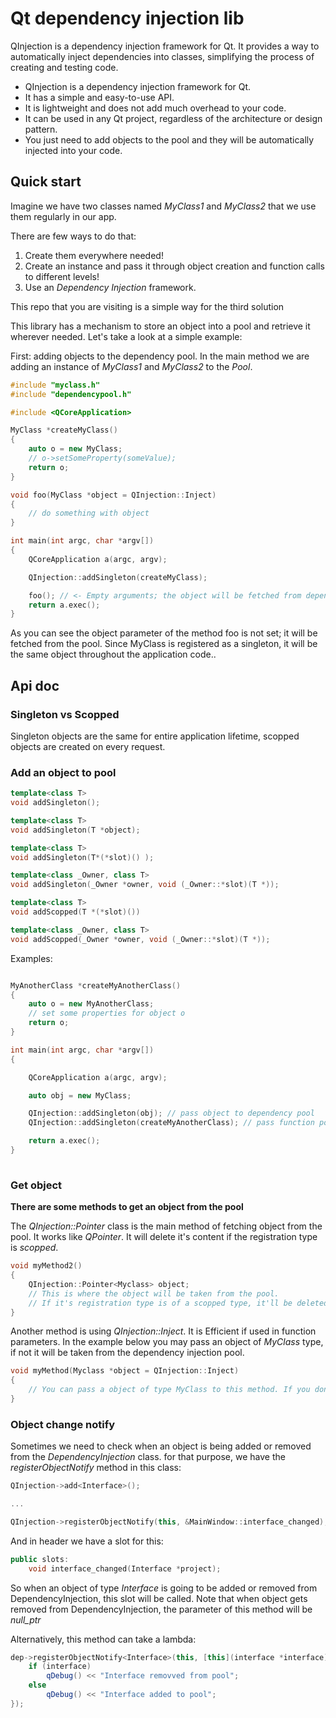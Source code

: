 # Qt dependency injection lib

QInjection is a dependency injection framework for Qt. It provides a way to automatically inject dependencies into classes, simplifying the process of creating and testing code.

  - QInjection is a dependency injection framework for Qt.
  - It has a simple and easy-to-use API.
  - It is lightweight and does not add much overhead to your code.
  - It can be used in any Qt project, regardless of the architecture or design pattern.
  - You just need to add objects to the pool and they will be automatically injected into your code.

## Quick start
Imagine we have two classes named _MyClass1_ and _MyClass2_ that we use them regularly in our app.

There are few ways to do that:

1. Create them everywhere needed!
2. Create an instance and pass it through object creation and function calls to different levels!
3. Use an _Dependency Injection_ framework.

This repo that you are visiting is a simple way for the third solution
 
This library has a mechanism to store an object into a pool and retrieve it wherever needed. Let's take a look at a simple example:

First: adding objects to the dependency pool. In the main method we are adding an instance of _MyClass1_ and _MyClass2_ to the _Pool_. 
```cpp
#include "myclass.h"
#include "dependencypool.h"

#include <QCoreApplication>

MyClass *createMyClass()
{
	auto o = new MyClass;
	// o->setSomeProperty(someValue);
	return o;
}

void foo(MyClass *object = QInjection::Inject)
{
	// do something with object
}

int main(int argc, char *argv[])
{
	QCoreApplication a(argc, argv);

	QInjection::addSingleton(createMyClass);

	foo(); // <- Empty arguments; the object will be fetched from dependency injection pool
	return a.exec();
}
```

As you can see the object parameter of the method foo is not set; it will be fetched from the pool. Since MyClass is registered as a singleton, it will be the same object throughout the application code..

## Api doc

### Singleton vs Scopped

Singleton objects are the same for entire application lifetime, scopped objects are created on every request.

### Add an object to pool
```cpp
template<class T>
void addSingleton();

template<class T>
void addSingleton(T *object);

template<class T>
void addSingleton(T*(*slot)() );

template<class _Owner, class T>
void addSingleton(_Owner *owner, void (_Owner::*slot)(T *));

template<class T>
void addScopped(T *(*slot)())

template<class _Owner, class T>
void addScopped(_Owner *owner, void (_Owner::*slot)(T *));
```

Examples:
```cpp

MyAnotherClass *createMyAnotherClass()
{
    auto o = new MyAnotherClass;
    // set some properties for object o
    return o;
}

int main(int argc, char *argv[])
{

    QCoreApplication a(argc, argv);

    auto obj = new MyClass;

    QInjection::addSingleton(obj); // pass object to dependency pool
    QInjection::addSingleton(createMyAnotherClass); // pass function pointer to dependency pool

    return a.exec();
}
	
```

### Get object
**There are some methods to get an object from the pool**

The _QInjection::Pointer_ class is the main method of fetching object from the pool. It works like _QPointer_. It will delete it's content if the registration type is _scopped_. 

```cpp 
void myMethod2()
{
	QInjection::Pointer<Myclass> object;
	// This is where the object will be taken from the pool. 
	// If it's registration type is of a scopped type, it'll be deleted after the end.
}
```

Another method is using _QInjection::Inject_. It is Efficient if used in function parameters. In the example below you may pass an object of _MyClass_ type, if not it will be taken from the dependency injection pool.
```cpp 
void myMethod(Myclass *object = QInjection::Inject)
{
	// You can pass a object of type MyClass to this method. If you don't, the object will be taken from QInjection pool
}
```

### Object change notify

Sometimes we need to check when an object is being added or removed from the _DependencyInjection_ class. for that purpose, we have the _registerObjectNotify_ method in this class:

```cpp
QInjection->add<Interface>();

...

QInjection->registerObjectNotify(this, &MainWindow::interface_changed);
```
And in header we have a slot for this:

```cpp
public slots:
	void interface_changed(Interface *project);
```
So when an object of type _Interface_ is going to be added or removed from DependencyInjection, this slot will be called. Note that when object gets removed from DependencyInjection, the parameter of this method will be _null_ptr_

Alternatively, this method can take a lambda:

```cpp
dep->registerObjectNotify<Interface>(this, [this](interface *interface) {
	if (interface)
		qDebug() << "Interface removved from pool";
	else
		qDebug() << "Interface added to pool";
});
```

